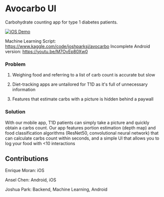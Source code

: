# Avocarbo UI
Carbohydrate counting app for type 1 diabetes patients. 

[![iOS Demo](https://img.youtube.com/vi/Q4NB3msjlTQ/0.jpg)](https://www.youtube.com/shorts/Q4NB3msjlTQ)

Machine Learning Script: https://www.kaggle.com/code/joshparksj/avocarbo
Incomplete Android version: https://youtu.be/M7OvEp80Xw0

### Problem
1. Weighing food and referring to a list of carb count is accurate but slow

2. Diet-tracking apps are untailored for T1D as it's full of unnecessary information

3. Features that estimate carbs with a picture is hidden behind a paywall

### Solution
With our mobile app, T1D patients can simply take a picture and quickly obtain a carbs count. Our app features portion estimation (depth map) and food classification algorithms (ResNet50, convolutional neural network) that can calculate carbs count within seconds, and a simple UI that allows you to log your food with <10 interactions

## Contributions
Enrique Moran: iOS

Ansel Chen: Android, iOS

Joshua Park: Backend, Machine Learning, Android
